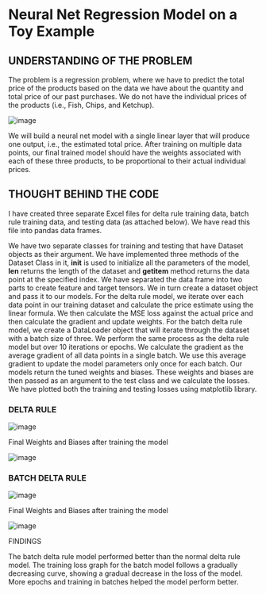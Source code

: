 # Neural Net Regression Model on a Toy Example


## UNDERSTANDING OF THE PROBLEM

The problem is a regression problem, where we have to predict the total price of the products based on the data we have about the quantity and total price of our past purchases. We do not have the individual prices of the products (i.e., Fish, Chips, and Ketchup).

![image](https://github.com/AishwaryaHastak/Basic_NN_toy_model/assets/31357026/ed8864f3-44cf-42e6-a887-b3fa09efea96)


We will build a neural net model with a single linear layer that will produce one output, i.e., the estimated total price. After training on multiple data points, our final trained model should have the weights associated with each of these three products, to be proportional to their actual individual prices.



## THOUGHT BEHIND THE CODE

I have created three separate Excel files for delta rule training data, batch rule training data, and testing data (as attached below). We have read this file into pandas data frames.
 	 	 
We have two separate classes for training and testing that have Dataset objects as their argument. We have implemented three methods of the Dataset Class in it, __init__ is used to initialize all the parameters of the model, __len__ returns the length of the dataset and __getitem__ method returns the data point at the specified index.
We have separated the data frame into two parts to create feature and target tensors. We in turn create a dataset object and pass it to our models.
For the delta rule model, we iterate over each data point in our training dataset and calculate the price estimate using the linear formula. We then calculate the MSE loss against the actual price and then calculate the gradient and update weights.
For the batch delta rule model, we create a DataLoader object that will iterate through the dataset with a batch size of three. We perform the same process as the delta rule model but over 10 iterations or epochs. We calculate the gradient as the average gradient of all data points in a single batch. We use this average gradient to update the model parameters only once for each batch.
Our models return the tuned weights and biases. These weights and biases are then passed as an argument to the test class and we calculate the losses. We have plotted both the training and testing losses using matplotlib library.

### DELTA RULE

![image](https://github.com/AishwaryaHastak/Basic_NN_toy_model/assets/31357026/c39237a4-d447-42ea-a168-03131393eeec)


Final Weights and Biases after training the model

![image](https://github.com/AishwaryaHastak/Basic_NN_toy_model/assets/31357026/01852b3d-5dcb-499c-9d6a-575e2e1be5ea)


### BATCH DELTA RULE

![image](https://github.com/AishwaryaHastak/Basic_NN_toy_model/assets/31357026/4ad70bdf-2496-4fc5-b15c-2c99721107d7)


Final Weights and Biases after training the model

![image](https://github.com/AishwaryaHastak/Basic_NN_toy_model/assets/31357026/881f6ec9-ca85-4680-8c57-286b7559f310)



FINDINGS

The batch delta rule model performed better than the normal delta rule model. The training loss graph for the batch model follows a gradually decreasing curve, showing a gradual decrease in the loss of the model. More epochs and training in batches helped the model perform better.
